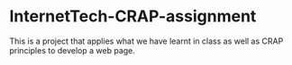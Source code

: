 # InternetTech-CRAP-assignment
This is a project that applies what we have learnt in class as well as CRAP principles to develop a web page.
